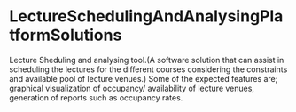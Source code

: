 # LectureSchedulingAndAnalysingPlatformSolutions
Lecture Sheduling and analysing tool.(A software solution that can assist in scheduling the lectures for the different courses considering the constraints and available pool of lecture venues.)
Some of the expected features are;
graphical visualization of occupancy/ availability of lecture venues, generation of reports such as occupancy rates.
